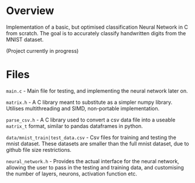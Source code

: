 # Overview
Implementation of a basic, but optimised classification Neural Network in C from scratch. The goal is to accurately classify handwritten digits from the MNIST dataset.

(Project currently in progress)

# Files
`main.c` - Main file for testing, and implementing the neural network later on.

`matrix.h` - A C library meant to substitute as a simpler numpy library. Utilises multithreading and SIMD, non-portable implementation. 

`parse_csv.h` - A C library used to convert a csv data file into a useable `matrix_t` format, similar to pandas dataframes in python.

`data/mnist_train|test_data.csv` - Csv files for training and testing the mnist dataset. These datasets are smaller than the full mnist dataset, due to github file size restrictions.

`neural_network.h` - Provides the actual interface for the neural network, allowing the user to pass in the testing and training data, and customising the number of layers, neurons, activation function etc. 

